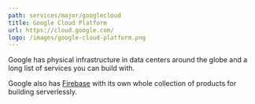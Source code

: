 ```yaml
---
path: services/major/googlecloud
title: Google Cloud Platform
url: https://cloud.google.com/
logo: /images/google-cloud-platform.png
---
```


Google has physical infrastructure in data centers around the globe and a long list of services you can build with.

Google also has <a href="https://firebase.google.com/">Firebase</a> with its own whole collection of products for building serverlessly.
